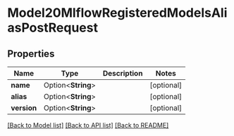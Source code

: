 # Model20MlflowRegisteredModelsAliasPostRequest

## Properties

Name | Type | Description | Notes
------------ | ------------- | ------------- | -------------
**name** | Option<**String**> |  | [optional]
**alias** | Option<**String**> |  | [optional]
**version** | Option<**String**> |  | [optional]

[[Back to Model list]](../README.md#documentation-for-models) [[Back to API list]](../README.md#documentation-for-api-endpoints) [[Back to README]](../README.md)


